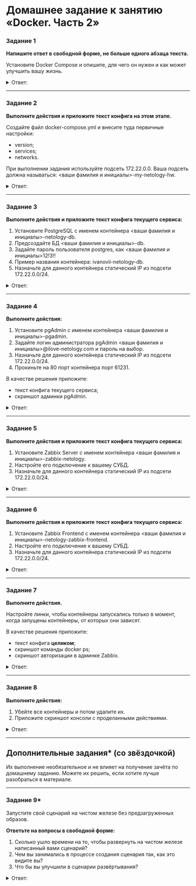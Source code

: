 # Домашнее задание к занятию «Docker. Часть 2»

### Задание 1

**Напишите ответ в свободной форме, не больше одного абзаца текста.**

Установите Docker Compose и опишите, для чего он нужен и как может улучшить вашу жизнь.

<details> 
<summary> Ответ:  </summary>
 
>Docker Compose — запускает среды приложений с несколькими контейнерами, задаваемых в файле YAML. Он использует определения служб для построения полностью настраиваемых сред с несколькими контейнерами, которые могут использовать общие сети и тома хранения данных. Достаточно запустить одну команду docker-compose up, после чего все контейнеры будут подняты без нашего вмешательства, причем со всеми  настройками, которые будут прописаны в yml-файле. 
 
![](https://user-images.githubusercontent.com/134618774/244391510-ee1f7b0d-df6b-4cb7-9008-f7995af7a322.png)
 
</details> 

---

### Задание 2 

**Выполните действия и приложите текст конфига на этом этапе.** 

Создайте файл docker-compose.yml и внесите туда первичные настройки: 

 * version;
 * services;
 * networks.

При выполнении задания используйте подсеть 172.22.0.0.
Ваша подсеть должна называться: <ваши фамилия и инициалы>-my-netology-hw.

<details> 
<summary> Ответ:  </summary>
 
 файл docker-compose.yml
 
 ```
 version: "3"
  2
  3 services:
  4   postgres:
  5     image: postgres:latest
  6
  7 networks:
  8   lebedevss-my-netology-hw:
  9     driver: bridge
 10     ipam:
 11       config:
 12         - subnet: 172.22.0.0/24
 
 ```
 ![](https://user-images.githubusercontent.com/136073445/244927288-728f7234-4722-4319-9397-36fb460d5f04.png)
</details> 

---

### Задание 3 

**Выполните действия и приложите текст конфига текущего сервиса:** 

1. Установите PostgreSQL с именем контейнера <ваши фамилия и инициалы>-netology-db. 
2. Предсоздайте БД <ваши фамилия и инициалы>-db.
3. Задайте пароль пользователя postgres, как <ваши фамилия и инициалы>12!3!!
4. Пример названия контейнера: ivanovii-netology-db.
5. Назначьте для данного контейнера статический IP из подсети 172.22.0.0/24.

<details> 
<summary> Ответ:  </summary>
 
 ```
services:
  posrgres:
    image: postgres:latest
    container_name: lebedevss-netology-db
    environment:
      POSTGRES_DB: lebedevss-db
      POSTGRES_USER: postgres
      POSTGRES_PASSWORD: lebedevss12!3!!
      PGDATA: /var/lib/postgressql/data/pgdata
    ports:
      - 5432:5432
    networks:
      network1:
        ipv4_address: 172.22.0.2
    volumes:
      - "db-data:/var/lib/postgresql/data/pgdata"
    restart: always
 
 ```
 ![](https://user-images.githubusercontent.com/136073445/244930371-9ba94d9d-3895-4105-81e8-b59f2f15f49d.png)
 
</details> 

---

### Задание 4 

**Выполните действия:**

1. Установите pgAdmin с именем контейнера <ваши фамилия и инициалы>-pgadmin. 
2. Задайте логин администратора pgAdmin <ваши фамилия и инициалы>@ilove-netology.com и пароль на выбор.
3. Назначьте для данного контейнера статический IP из подсети 172.22.0.0/24.
4. Прокиньте на 80 порт контейнера порт 61231.

В качестве решения приложите:

* текст конфига текущего сервиса;
* скриншот админки pgAdmin.

<details> 
<summary> Ответ:  </summary>
 
 ```
   pgadmin:
    image: dpage/pgadmin4
    container_name: lebedevss-pgadmin
    environment:
      PGADMIN_DEFAULT_EMAIL: lebedevss@ilove-netology.com
      PGADMIN_DEFAULT_PASSWORD: 123123
    ports:
      - 61231:80
    networks:
        network1:
          ipv4_address: 172.22.0.3
 
 ```
 ![](https://user-images.githubusercontent.com/136073445/244957943-bd6c8cd1-3cb4-4c4c-8d75-5e87d41fb204.png)
 
 ![](https://user-images.githubusercontent.com/136073445/244957853-155c5402-ae0a-4095-8650-a46ab7b70d38.png)
 
</details> 

---

### Задание 5 

**Выполните действия и приложите текст конфига текущего сервиса:** 

1. Установите Zabbix Server с именем контейнера <ваши фамилия и инициалы>-zabbix-netology. 
2. Настройте его подключение к вашему СУБД.
3. Назначьте для данного контейнера статический IP из подсети 172.22.0.0/24.

<details> 
<summary> Ответ:  </summary>
 
```
 zabbix-server:
    image: zabbix/zabbix-server-pgsql
    container_name: lebedevss-zabbix-netology
    environment:
      DB_SERVER_HOST: 172.22.0.2
      POSTGRES_USER: postgres
      POSTGRES_PASSWORD: lebedevss12!3!!
    ports:
      - 10051:10051
    networks:
        network1:
          ipv4_address: 172.22.0.4
    restart: always
 
``` 
</details> 

---

### Задание 6

**Выполните действия и приложите текст конфига текущего сервиса:** 

1. Установите Zabbix Frontend с именем контейнера <ваши фамилия и инициалы>-netology-zabbix-frontend. 
2. Настройте его подключение к вашему СУБД.
3. Назначьте для данного контейнера статический IP из подсети 172.22.0.0/24.

<details> 
<summary> Ответ:  </summary>
 
 ```
 zabbix-frontend:
    image: zabbix/zabbix-web-apache-pgsql
    container_name: lebedevss-netology-zabbix-frontend
    links:
      - posrgres
      - zabbix-server
    environment:
      DB_SERVER_HOST: 172.22.0.2
      POSTGRES_USER: postgres
      POSTGRES_PASSWORD:  lebedevss12!3!!
      ZBX_SERVER_HOST: zabbix-server
      PHP_TZ: "Asia/Yekaterinburg"
    ports:
         - "8080:8080"
         - "8443:8443"
    networks:
        network1:
          ipv4_address: 172.22.0.5
    restart: always 
 ```
</details> 

---

### Задание 7 

**Выполните действия.**

Настройте линки, чтобы контейнеры запускались только в момент, когда запущены контейнеры, от которых они зависят.

В качестве решения приложите:

* текст конфига **целиком**;
* скриншот команды docker ps;
* скриншот авторизации в админке Zabbix.

<details> 
<summary> Ответ:  </summary>
 
```
version: "3"
services:
  posrgres:
    image: postgres:latest
    container_name: lebedevss-netology-db
    environment:
      POSTGRES_DB: lebedevss-db
      POSTGRES_USER: postgres
      POSTGRES_PASSWORD: lebedevss12!3!!
      PGDATA: /var/lib/postgressql/data/pgdata
    ports:
      - 5432:5432
    networks:
      network1:
        ipv4_address: 172.22.0.2
    volumes:
      - "db-data:/var/lib/postgresql/data/pgdata"
    restart: always

  pgadmin:
    image: dpage/pgadmin4
    container_name: lebedevss-pgadmin
    environment:
      PGADMIN_DEFAULT_EMAIL: lebedevss@ilove-netology.com
      PGADMIN_DEFAULT_PASSWORD: 123123
    ports:
      - 61231:80
    networks:
        network1:
          ipv4_address: 172.22.0.3

  zabbix-server:
    image: zabbix/zabbix-server-pgsql
    container_name: lebedevss-zabbix-netology
    environment:
      DB_SERVER_HOST: 172.22.0.2
      POSTGRES_USER: postgres
      POSTGRES_PASSWORD: lebedevss12!3!!
    ports:
      - 10051:10051
    networks:
        network1:
          ipv4_address: 172.22.0.4
    restart: always

  zabbix-frontend:
    image: zabbix/zabbix-web-apache-pgsql
    container_name: lebedevss-netology-zabbix-frontend
    links:
      - posrgres
      - zabbix-server
    environment:
      DB_SERVER_HOST: 172.22.0.2
      POSTGRES_USER: postgres
      POSTGRES_PASSWORD:  lebedevss12!3!!
      ZBX_SERVER_HOST: zabbix-server
      PHP_TZ: "Asia/Yekaterinburg"
    ports:
         - "8080:8080"
         - "8443:8443"
    networks:
        network1:
          ipv4_address: 172.22.0.5
    restart: always
networks:
  network1:
    name: lebedevss-my-netology-hw
    driver: bridge
    ipam:
      config:
       - subnet: 172.22.0.0/24
         gateway: 172.22.0.1
volumes:
  db-data: {} 
```
 ![](https://user-images.githubusercontent.com/136073445/245496166-29b6d6bb-f687-4d8d-8b9f-a9267bba10a1.png)
 
 ![](https://user-images.githubusercontent.com/136073445/245495520-957d63cd-be42-49a3-8107-979d76180082.png)
 
</details> 

---

### Задание 8 

**Выполните действия:** 

1. Убейте все контейнеры и потом удалите их.
1. Приложите скриншот консоли с проделанными действиями.

<details> 
<summary> Ответ:  </summary>
 
 ![](https://user-images.githubusercontent.com/136073445/245499381-d4a14a8e-d27f-490e-998f-9ee689cb7dbe.png)
 
 ![](https://user-images.githubusercontent.com/136073445/245500753-0a497879-6066-4337-9aca-3a385f9297fb.png)
</details> 

---

## Дополнительные задания* (со звёздочкой)

Их выполнение необязательное и не влияет на получение зачёта по домашнему заданию. Можете их решить, если хотите лучше разобраться в материале.

---

### Задание 9* 

Запустите свой сценарий на чистом железе без предзагруженных образов.

**Ответьте на вопросы в свободной форме:**

1. Сколько ушло времени на то, чтобы развернуть на чистом железе написанный вами сценарий?
2. Чем вы занимались в процессе создания сценария так, как это видите вы?
3. Что бы вы улучшили в сценарии развёртывания?

<details> 
<summary> Ответ:  </summary>
 
</details> 
